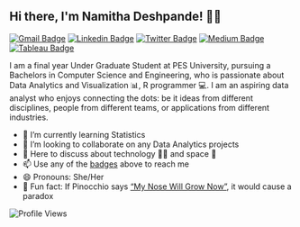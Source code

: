 ## Hi there, I'm Namitha Deshpande! :woman::wave: 

[![Gmail Badge](https://img.shields.io/badge/-namithadeshpande%40gmail.com-red?style=flat-square&logo=Gmail&logoColor=white)](mailto:namithadeshpande@gmail.com "Connect via Email")
[![Linkedin Badge](https://img.shields.io/badge/-Namitha%20Deshpande-blue?style=flat&logo=Linkedin&logoColor=white)](https://www.linkedin.com/in/namithadeshpande/ "Connect on LinkedIn")
[![Twitter Badge](https://img.shields.io/badge/-%40NamsDeshpande-blue?style=flat&logo=Twitter&logoColor=white)](https://twitter.com/NamsDeshpande "Follow on Twitter")
[![Medium Badge](https://img.shields.io/badge/-Namitha%20Deshpande-black?style=flat&logo=Medium&logoColor=white)](https://medium.com/@namithadeshpande "Read on Medium")
[![Tableau Badge](https://img.shields.io/badge/-Namitha%20Deshpande-darkblue?style=flat&logo=Tableau&logoColor=white)](https://public.tableau.com/profile/namitha.n.deshpande#!/ "Tableau Profile")

I am a final year Under Graduate Student at PES University, pursuing a Bachelors in Computer Science and Engineering, who is passionate about Data Analytics and Visualization :bar_chart:, R programmer :computer:. I am an aspiring data analyst who enjoys connecting the dots: be it ideas from different disciplines, people from different teams, or applications from different industries.

- 🌱 I’m currently learning Statistics
- 👯 I’m looking to collaborate on any Data Analytics projects 
- 💬 Here to discuss about technology :woman_technologist: and space :rocket:
- 📫 Use any of the [badges](#hi-there-) above to reach me
- 😄 Pronouns: She/Her
- 👾 Fun fact: If Pinocchio says [“My Nose Will Grow Now”](https://en.wikipedia.org/wiki/Pinocchio_paradox#:~:text=The%20Pinocchio%20paradox%20arises%20when,to%20a%20contradiction%2C%20or%20paradox.), it would cause a paradox

![Profile Views](https://komarev.com/ghpvc/?username=namithadeshpande&color=blue)
